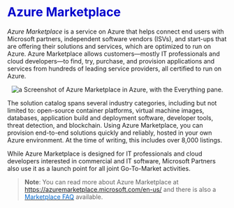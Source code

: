 <h1><strong><span style="color: #0000CD;">Azure Marketplace</span></strong></h1>

*Azure Marketplace* is a service on Azure that helps connect end users with Microsoft partners, independent software vendors (ISVs), and start-ups that are offering their solutions and services, which are optimized to run on Azure. Azure Marketplace allows customers—mostly IT professionals and cloud developers—to find, try, purchase, and provision applications and services from hundreds of leading service providers, all certified to run on Azure.

<p style="text-align:center;"><img src="../Linked_Image_Files/marketplace.png" alt="a Screenshot of Azure Marketplace in Azure, with the Everything pane."></p>

The solution catalog spans several industry categories, including but not limited to: open-source container platforms, virtual machine images, databases, application build and deployment software, developer tools, threat detection, and blockchain. Using Azure Marketplace, you can provision end-to-end solutions quickly and reliably, hosted in your own Azure environment. At the time of writing, this includes over 8,000 listings.

While Azure Marketplace is designed for IT professionals and cloud developers interested in commercial and IT software, Microsoft Partners also use it as a launch point for all joint Go-To-Market activities.


> **Note**: You can read more about Azure Marketplace at <a href="https://azuremarketplace.microsoft.com/en-us/" target="_blank"><span style="color: #0066cc;" color="#0066cc"> https://azuremarketplace.microsoft.com/en-us/</span></a> and there is also a <a href="https://azure.microsoft.com/en-us/marketplace/faq/" target="_blank"><span style="color: #0066cc;" color="#0066cc"> Marketplace FAQ</span></a> available.

